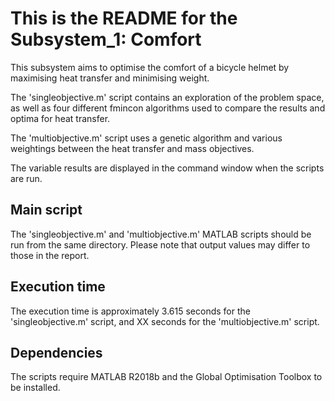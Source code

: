 This is the README for the Subsystem_1: Comfort
=======

This subsystem aims to optimise the comfort of a bicycle helmet by maximising heat transfer and minimising weight.

The 'singleobjective.m' script contains an exploration of the problem space, as well as four different fmincon algorithms used to compare the results and optima for heat transfer.

The 'multiobjective.m' script uses a genetic algorithm and various weightings between the heat transfer and mass objectives.

The variable results are displayed in the command window when the scripts are run.


Main script 
-------
The 'singleobjective.m' and 'multiobjective.m' MATLAB scripts should be run from the same directory. Please note that output values may differ to those in the report.


Execution time
-------
The execution time is approximately 3.615 seconds for the 'singleobjective.m' script, and XX seconds for the 'multiobjective.m' script.


Dependencies
-------
The scripts require MATLAB R2018b and the Global Optimisation Toolbox to be installed.
